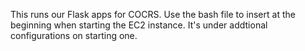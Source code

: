 This runs our Flask apps for COCRS.  Use the bash file to insert at the beginning when starting the EC2 instance.  It's under addtional configurations on starting one.
